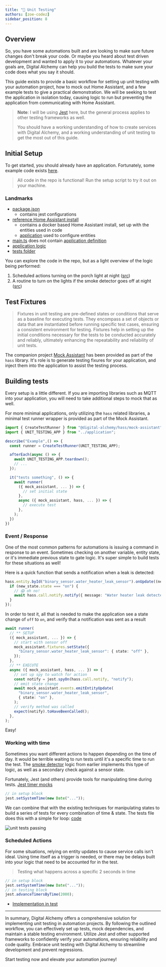 ```yaml
---
title: "🏅 Unit Testing"
authors: [zoe-codez]
sidebar_position: 8
---
```

## Overview

So, you have some automations built and are looking to make sure future changes don't break your code.
Or maybe you heard about test driven development and wanted to apply it to your automations.
Whatever your goals are, Digital Alchemy can help you build the tests to make sure your code does what you say it should.

This guide exists to provide a basic workflow for setting up unit testing with your automation project, how to mock out Home Assistant, and a few example tests to give a practical demonstration.
We will be seeking to test the application in isolation today, causing logic to run but preventing the application from communicating with Home Assistant.

> **Note**: I will be using [Jest](https://jestjs.io/) here, but the general process applies to other testing frameworks as well.
>
> You should have a working understanding of how to create services with Digital Alchemy, and a working understanding of unit testing to get the most out of this guide.

## Initial Setup

To get started, you should already have an application.
Fortunately, some example code exists [here](https://github.com/Digital-Alchemy-TS/hass-unit-testing-sample).

> All code in the repo is functional! Run the setup script to try it out on your machine.

### Landmarks

- [package.json](https://github.com/Digital-Alchemy-TS/hass-unit-testing-sample/blob/main/package.json)
  - contains jest configurations
- [reference Home Assistant install](https://github.com/Digital-Alchemy-TS/hass-unit-testing-sample/tree/main/hass)
  - contains a docker based Home Assistant install, set up with the entities used in code
  - [application](https://github.com/Digital-Alchemy-TS/hass-unit-testing-sample/tree/main/src/mocks) used to configure entities
- [main.ts](https://github.com/Digital-Alchemy-TS/hass-unit-testing-sample/blob/main/src/main.ts) does not contain [application definition](https://github.com/Digital-Alchemy-TS/hass-unit-testing-sample/blob/main/src/application.ts)
- [application logic](https://github.com/Digital-Alchemy-TS/hass-unit-testing-sample/tree/main/src/logic)
- [tests folder](https://github.com/Digital-Alchemy-TS/hass-unit-testing-sample/tree/main/src/tests)

You can explore the code in the repo, but as a light overview of the logic being performed:

1. Scheduled actions turning on the porch light at night ([src](https://github.com/Digital-Alchemy-TS/hass-unit-testing-sample/blob/main/src/logic/scheduled-actions.ts#L7))
2. A routine to turn on the lights if the smoke detector goes off at night ([src](https://github.com/Digital-Alchemy-TS/hass-unit-testing-sample/blob/main/src/logic/safety.ts#L20))

## Test Fixtures

> Fixtures in unit testing are pre-defined states or conditions that serve as a baseline for executing tests.
> They encompass a set of objects or data that are instantiated before running specific test cases, ensuring a consistent environment for testing.
> Fixtures help in setting up the initial conditions necessary for the tests to be conducted accurately and reliably, ultimately enhancing the repeatability and reliability of unit tests.

The companion project [Mock Assistant](/hass/mock-assistant) has been provided as part of the `hass` library.
It's role is to generate testing fixures for your application, and inject them into the application to assist the testing process.

## Building tests

Every setup is a little different.
If you are importing libraries such as MQTT into your application, you will need to take additional steps to mock that as well.

For more minimal applications, only utilizing the `hass` related libraries, a minimal test runner wrapper is provided as part of the Mock Assistant.

```typescript
import { CreateTestRunner } from "@digital-alchemy/hass/mock-assistant";
import { UNIT_TESTING_APP } from "../application";

describe("Example",() => {
  const runner = CreateTestRunner(UNIT_TESTING_APP);

  afterEach(async () => {
    await UNIT_TESTING_APP.teardown();
    // ...
  });

  it("tests something", () => {
    await runner(
      ({ mock_assistant, ... }) => {
        // set initial state
      },
      async ({ mock_assistant, hass, ... }) => {
        // execute test
      },
    );
  })
})
```

### Event / Response

One of the most common patterns for automations is issuing a command in response to an event.
Sometimes checking on another variable, entity state, or it's immediate previous state to gate logic.
It's super simple to build tests for these situations as well!

Here is a quick function that sends a notification when a leak is detected:

```typescript
hass.entity.byId("binary_sensor.water_heater_leak_sensor").onUpdate((new_state) => {
  if (new_state.state === "on") {
    // 😱 oh no!
    await hass.call.notify.notify({ message: "Water heater leak detected!" });
  }
});
```

In order to test it, all that is needed to make the application see a state change of `off` to `on`, and verify that a notification was sent as a result

```typescript
await runner(
  // ** SETUP
  ({ mock_assistant, ... }) => {
    // start with sensor off
    mock_assistant.fixtures.setState({
      "binary_sensor.water_heater_leak_sensor": { state: "off" },
    });
  },
  // ** EXECUTE
  async ({ mock_assistant, hass, ... }) => {
    // set up spy to watch for action
    const notify = jest.spyOn(hass.call.notify, "notify");
    // emit state change
    await mock_assistant.events.emitEntityUpdate(
      "binary_sensor.water_heater_leak_sensor",
      { state: "on" },
    );
    // verify method was called
    expect(notify).toHaveBeenCalled();
  },
);
```

Easy!

### Working with time

Sometimes you want different actions to happen depending on the time of day.
It would be terrible waiting to run tests until it's a specific time to run the test.
The [smoke detector](https://github.com/Digital-Alchemy-TS/hass-unit-testing-sample/blob/main/src/logic/safety.ts) logic from earlier implements this type of logic, as well as a secondary check against a sensor state.

Fortunately, Jest (and others) provide tools for manipulating time during tests. [Jest timer mocks](https://jestjs.io/docs/timer-mocks)

```typescript
// in setup block
jest.setSystemTime(new Date("..."));
```

We can combine that with the existing techniques for manipulating states to build a series of tests for every combination of time & state.
The tests file does this with a simple for loop: [code](https://github.com/Digital-Alchemy-TS/hass-unit-testing-sample/blob/main/src/tests/safety.spec.ts#L33)

![unit tests passing](/img/unit-tests-passing.png)

### Scheduled Actions

For some situations, relying on entity updates to cause service calls isn't ideal.
Using time itself as a trigger is needed, or there may be delays built into your logic that need to be accounted for in the test.

> Testing what happens across a specific 2 seconds in time

```typescript
// in setup block
jest.setSystemTime(new Date("..."));
// in testing block
jest.advanceTimersByTime(2000);
```

- [Implementation in test](https://github.com/Digital-Alchemy-TS/hass-unit-testing-sample/blob/main/src/tests/scheduled-actions.spec.ts#L23)

---

In summary, Digital Alchemy offers a comprehensive solution for implementing unit testing in automation projects. By following the outlined workflow, you can effectively set up tests, mock dependencies, and maintain a stable testing environment. Utilize Jest and other supported frameworks to confidently verify your automations, ensuring reliability and code quality. Embrace unit testing with Digital Alchemy to streamline development and prevent regressions.

Start testing now and elevate your automation journey!
